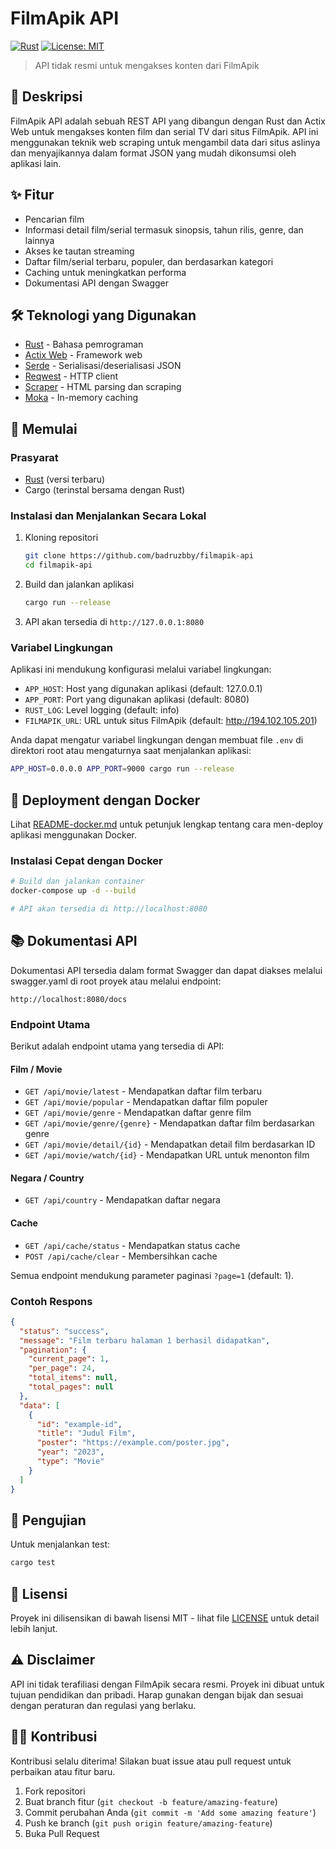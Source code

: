 # FilmApik API

[![Rust](https://img.shields.io/badge/rust-stable-brightgreen.svg)](https://www.rust-lang.org/)
[![License: MIT](https://img.shields.io/badge/License-MIT-yellow.svg)](https://opensource.org/licenses/MIT)

> API tidak resmi untuk mengakses konten dari FilmApik

## 📖 Deskripsi

FilmApik API adalah sebuah REST API yang dibangun dengan Rust dan Actix Web untuk mengakses konten film dan serial TV dari situs FilmApik. API ini menggunakan teknik web scraping untuk mengambil data dari situs aslinya dan menyajikannya dalam format JSON yang mudah dikonsumsi oleh aplikasi lain.

## ✨ Fitur

- Pencarian film 
- Informasi detail film/serial termasuk sinopsis, tahun rilis, genre, dan lainnya
- Akses ke tautan streaming
- Daftar film/serial terbaru, populer, dan berdasarkan kategori
- Caching untuk meningkatkan performa
- Dokumentasi API dengan Swagger

## 🛠️ Teknologi yang Digunakan

- [Rust](https://www.rust-lang.org/) - Bahasa pemrograman
- [Actix Web](https://actix.rs/) - Framework web
- [Serde](https://serde.rs/) - Serialisasi/deserialisasi JSON
- [Reqwest](https://docs.rs/reqwest/) - HTTP client
- [Scraper](https://docs.rs/scraper/) - HTML parsing dan scraping
- [Moka](https://docs.rs/moka/) - In-memory caching

## 🚀 Memulai

### Prasyarat

- [Rust](https://www.rust-lang.org/tools/install) (versi terbaru)
- Cargo (terinstal bersama dengan Rust)

### Instalasi dan Menjalankan Secara Lokal

1. Kloning repositori
   ```bash
   git clone https://github.com/badruzbby/filmapik-api
   cd filmapik-api
   ```

2. Build dan jalankan aplikasi
   ```bash
   cargo run --release
   ```

3. API akan tersedia di `http://127.0.0.1:8080`

### Variabel Lingkungan

Aplikasi ini mendukung konfigurasi melalui variabel lingkungan:

- `APP_HOST`: Host yang digunakan aplikasi (default: 127.0.0.1)
- `APP_PORT`: Port yang digunakan aplikasi (default: 8080)
- `RUST_LOG`: Level logging (default: info)
- `FILMAPIK_URL`: URL untuk situs FilmApik (default: http://194.102.105.201)

Anda dapat mengatur variabel lingkungan dengan membuat file `.env` di direktori root atau mengaturnya saat menjalankan aplikasi:

```bash
APP_HOST=0.0.0.0 APP_PORT=9000 cargo run --release
```

## 🐳 Deployment dengan Docker

Lihat [README-docker.md](README-docker.md) untuk petunjuk lengkap tentang cara men-deploy aplikasi menggunakan Docker.

### Instalasi Cepat dengan Docker

```bash
# Build dan jalankan container
docker-compose up -d --build

# API akan tersedia di http://localhost:8080
```

## 📚 Dokumentasi API

Dokumentasi API tersedia dalam format Swagger dan dapat diakses melalui swagger.yaml di root proyek atau melalui endpoint:

```
http://localhost:8080/docs
```

### Endpoint Utama

Berikut adalah endpoint utama yang tersedia di API:

#### Film / Movie
- `GET /api/movie/latest` - Mendapatkan daftar film terbaru
- `GET /api/movie/popular` - Mendapatkan daftar film populer
- `GET /api/movie/genre` - Mendapatkan daftar genre film
- `GET /api/movie/genre/{genre}` - Mendapatkan daftar film berdasarkan genre
- `GET /api/movie/detail/{id}` - Mendapatkan detail film berdasarkan ID
- `GET /api/movie/watch/{id}` - Mendapatkan URL untuk menonton film

#### Negara / Country
- `GET /api/country` - Mendapatkan daftar negara

#### Cache
- `GET /api/cache/status` - Mendapatkan status cache
- `POST /api/cache/clear` - Membersihkan cache

Semua endpoint mendukung parameter paginasi `?page=1` (default: 1).

### Contoh Respons

```json
{
  "status": "success",
  "message": "Film terbaru halaman 1 berhasil didapatkan",
  "pagination": {
    "current_page": 1,
    "per_page": 24,
    "total_items": null,
    "total_pages": null
  },
  "data": [
    {
      "id": "example-id",
      "title": "Judul Film",
      "poster": "https://example.com/poster.jpg",
      "year": "2023",
      "type": "Movie"
    }
  ]
}
```

## 🧪 Pengujian

Untuk menjalankan test:

```bash
cargo test
```

## 📝 Lisensi

Proyek ini dilisensikan di bawah lisensi MIT - lihat file [LICENSE](LICENSE) untuk detail lebih lanjut.

## ⚠️ Disclaimer

API ini tidak terafiliasi dengan FilmApik secara resmi. Proyek ini dibuat untuk tujuan pendidikan dan pribadi. Harap gunakan dengan bijak dan sesuai dengan peraturan dan regulasi yang berlaku.

## 👨‍💻 Kontribusi

Kontribusi selalu diterima! Silakan buat issue atau pull request untuk perbaikan atau fitur baru.

1. Fork repositori
2. Buat branch fitur (`git checkout -b feature/amazing-feature`)
3. Commit perubahan Anda (`git commit -m 'Add some amazing feature'`)
4. Push ke branch (`git push origin feature/amazing-feature`)
5. Buka Pull Request 
